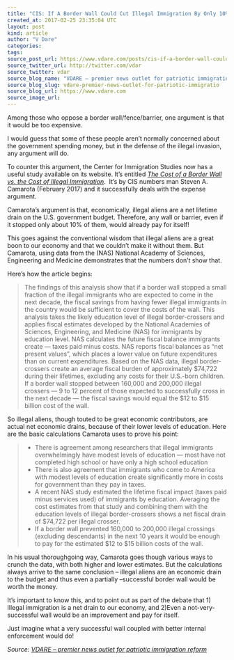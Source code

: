 ```yaml
---
title: "CIS: If A Border Wall Could Cut Illegal Immigration By Only 10%, It Would Pay For Itself"
created_at: 2017-02-25 23:35:04 UTC
layout: post
kind: article
author: "V Dare"
categories: 
tags: 
source_post_url: https://www.vdare.com/posts/cis-if-a-border-wall-could-cut-illegal-immigration-by-only-10-it-would-pay-for-itself
source_twitter_url: http://twitter.com/vdar
source_twitter: vdar
source_blog_name: "VDARE – premier news outlet for patriotic immigration reform"
source_blog_slug: vdare-premier-news-outlet-for-patriotic-immigratio
source_blog_url: https://www.vdare.com
source_image_url: 
---
```

<div class="pf-content"><p>Among those who oppose a border wall/fence/barrier, one argument is that it would be too expensive.</p>
<p>I would guess that some of these people aren’t normally concerned about the government spending money, but in the defense of the illegal invasion, any argument will do.</p>
<p>To counter this argument, the Center for Immigration Studies now has a useful study available on its website. It’s entitled<em> <a href="http://cis.org/The-Cost-of-a-Border-Wall-vs-the-Cost-of-Illegal-Immigration">The Cost of a Border Wall vs. the Cost of Illegal Immigration</a></em>.  It’s by CIS numbers man Steven A. Camarota (February 2017) and it successfully deals with the expense argument.</p>
<p>Camarota’s argument is that, economically, illegal aliens are a net lifetime drain on the U.S. government budget. Therefore, any wall or barrier, even if it stopped only about 10% of them, would already pay for itself!</p>
<p>This goes against the conventional wisdom that illegal aliens are a great boon to our economy and that we couldn’t make it without them. But Camarota, using data from the (NAS) National Academy of Sciences, Engineering and Medicine demonstrates that the numbers don’t show that.</p>
<p>Here’s how the article begins:</p>
<blockquote><p>The findings of this analysis show that if a border wall stopped a small fraction of the illegal immigrants who are expected to come in the next decade, the fiscal savings from having fewer illegal immigrants in the country would be sufficient to cover the costs of the wall. This analysis takes the likely education level of illegal border-crossers and applies fiscal estimates developed by the National Academies of Sciences, Engineering, and Medicine (NAS) for immigrants by education level. NAS calculates the future fiscal balance immigrants create — taxes paid minus costs. NAS reports fiscal balances as &#8220;net present values&#8221;, which places a lower value on future expenditures than on current expenditures. Based on the NAS data, illegal border-crossers create an average fiscal burden of approximately $74,722 during their lifetimes, excluding any costs for their U.S.-born children. If a border wall stopped between 160,000 and 200,000 illegal crossers — 9 to 12 percent of those expected to successfully cross in the next decade — the fiscal savings would equal the $12 to $15 billion cost of the wall.</p><!-- TAG START { player: "7518-804336-VDare - Outstream - Rev", owner: "ONE Video by AOL", for: "ONE Video by AOL" - BEINJS } --><div id="57966237cc52c74a5e1363c4" class="vdb_player vdb_57966237cc52c74a5e1363c456bcd17ce4b018167fea5539">    <script type="text/javascript" src="//delivery.vidible.tv/jsonp/pid=57966237cc52c74a5e1363c4/56bcd17ce4b018167fea5539_bein.js"></script></div><!-- TAG END { date: 07/25/16 } --></blockquote>
<p>So illegal aliens, though touted to be great economic contributors, are actual net economic drains, because of their lower levels of education. Here are the basic calculations Camarota uses to prove his point:</p>
<blockquote>
<ul>
<li>There is agreement among researchers that illegal immigrants overwhelmingly have modest levels of education — most have not completed high school or have only a high school education</li>
<li>There is also agreement that immigrants who come to America with modest levels of education create significantly more in costs for government than they pay in taxes.</li>
<li>A recent NAS study estimated the lifetime fiscal impact (taxes paid minus services used) of immigrants by education. Averaging the cost estimates from that study and combining them with the education levels of illegal border-crossers shows a net fiscal drain of $74,722 per illegal crosser.</li>
<li>If a border wall prevented 160,000 to 200,000 illegal crossings (excluding descendants) in the next 10 years it would be enough to pay for the estimated $12 to $15 billion costs of the wall.</li>
</ul>
</blockquote>
<p>In his usual thoroughgoing way, Camarota goes though various ways to crunch the data, with both higher and lower estimates. But the calculations always arrive to the same conclusion – illegal aliens are an economic drain to the budget and thus even a partially –successful border wall would be worth the money.</p>
<p>It’s important to know this, and to point out as part of the debate that 1) Illegal immigration is a net drain to our economy, and 2)Even a not-very-successful wall would be an improvement and pay for itself.</p>
<p>Just imagine what a very successful wall coupled with better internal enforcement would do!</p>
</div><div class="">
    <i>Source: <a href="https://www.vdare.com">VDARE – premier news outlet for patriotic immigration reform</a></i>
</div>
